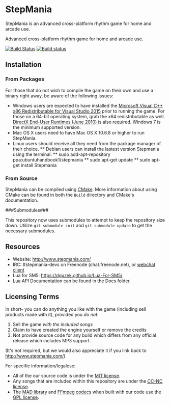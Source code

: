 StepMania
=========

StepMania is an advanced cross-platform rhythm game for home and arcade use.

Advanced cross-platform rhythm game for home and arcade use.

[![Build Status](https://travis-ci.org/stepmania/stepmania.svg?branch=master)](https://travis-ci.org/stepmania/stepmania)
[![Build status](https://ci.appveyor.com/api/projects/status/e932dk2o3anki27p?svg=true)](https://ci.appveyor.com/project/wolfman2000/stepmania-wm87c)

## Installation
### From Packages

For those that do not wish to compile the game on their own and use a binary right away, be aware of the following issues:

* Windows users are expected to have installed the [Microsoft Visual C++ x86 Redistributable for Visual Studio 2015](http://www.microsoft.com/en-us/download/details.aspx?id=48145) prior to running the game. For those on a 64-bit operating system, grab the x64 redistributable as well. [DirectX End-User Runtimes (June 2010)](http://www.microsoft.com/en-us/download/details.aspx?id=8109) is also required. Windows 7 is the minimum supported version.
* Mac OS X users need to have Mac OS X 10.6.8 or higher to run StepMania.
* Linux users should receive all they need from the package manager of their choice.
** Debian users can install the lastest version Stepmania using the terminal:
** sudo add-apt-repository ppa:ubuntuhandbook1/stepmania
** sudo apt-get update
** sudo apt-get install Stepmania

### From Source

StepMania can be compiled using [CMake](http://www.cmake.org/). More information about using CMake can be found in both the `Build` directory and CMake's documentation.

###Submodules###

This repository now uses submodules to attempt to keep the repository size down. Utilize `git submodule init` and `git submodule update` to get the necessary submodules.

## Resources

* Website: http://www.stepmania.com/
* IRC: #stepmania-devs on Freenode (chat.freenode.net), or [webchat client](http://webchat.freenode.net/?channels=%23stepmania-devs&uio=d4)
* Lua for SM5: https://dguzek.github.io/Lua-For-SM5/
* Lua API Documentation can be found in the Docs folder.

## Licensing Terms

In short- you can do anything you like with the game (including sell products made with it), provided you *do not*:

1. Sell the game *with the included songs*
2. Claim to have created the engine yourself or remove the credits
3. Not provide source code for any build which differs from any official release which includes MP3 support.

(It's not required, but we would also appreciate it if you link back to http://www.stepmania.com/)

For specific information/legalese:

* All of the our source code is under the [MIT license](http://opensource.org/licenses/MIT).
* Any songs that are included within this repository are under the [<abbr title="Creative Commons Non-Commercial">CC-NC</abbr> license](https://creativecommons.org/).
* The [MAD library](http://www.underbit.com/products/mad/) and [FFmpeg codecs](https://www.ffmpeg.org/) when built with our code use the [GPL license](http://www.gnu.org).
